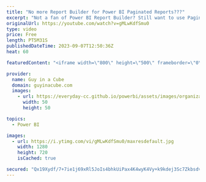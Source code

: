 ```yaml
---
title: "No more Report Builder for Power BI Paginated Reports???"
excerpt: "Not a fan of Power BI Report Builder? Still want to use Paginated reports? Patrick shows the new Paginated authoring experience within the service! It's BANANAS!  Low code authoring of paginated reports https://powerbi.microsoft.com/blog/low-code-authoring-of-paginated-reports/  Create paginated reports"
originalUrl: https://youtube.com/watch?v=gMLwKdfSmu0
type: video
price: Free
length: PT5M31S
publishedDateTime: 2023-09-07T12:50:36Z
heat: 60

featuredContent: "<iframe width=\"800\" height=\"500\" frameborder=\"0\" src=\"https://www.youtube.com/embed/gMLwKdfSmu0\" allow=\"accelerometer; autoplay; encrypted-media; gyroscope; picture-in-picture\" allowfullscreen></iframe>"

provider:
  name: Guy in a Cube
  domain: guyinacube.com
  images:
    - url: https://everyday-cc.github.io/powerbi/assets/images/organizations/guyinacube.com-50x50.jpg
      width: 50
      height: 50

topics:
  - Power BI

images:
  - url: https://i.ytimg.com/vi/gMLwKdfSmu0/maxresdefault.jpg
    width: 1280
    height: 720
    isCached: true

secured: "Qx19Xydf/7+7ie1j69xRl5JoIs4bhkUiPax4K4wyK4Vy+k9kdej3Sc7ZkbsdvWkn7sp4+uitXigY7ruPCLpgLNygtszWt4nBXpV2O8VZDfkX2M4eVrzFfzI7izjyXhwqAWWum2rmP0A7axlBEbR+NLpC0dGRMm2N0keDrY/oX55gowfrviw7zf4zi0FmvClQdWBgltgixltvtCs/AMGZV+9alYfKOgc9RRRk7bdJFMAQchOavOCHQx9Aa4q1Fhi3kzXBA1uuTR3INLKBJkGk55b3Net/9CKdSsDud4zT4xnedPJ7XBA41gcwlIqlJqhm5y1rLAyAgubE/1UIvZ7hXP6nP2COGlJml0dplTbMoAsCDeZ1jgqx/FXgcmZhbgey7ctLPeGGGlgRIv0qCke9U1y+sYEbekKze+oGzODHnHU=;gAtSyCTZRpDLkq0Mhi61pQ=="
---
```


